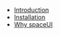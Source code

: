 * [Introduction](<Introduction 4538caf5.md>)
* [Installation](<Installation 2632cb9f.md>)
* [Why spaceUI](<Why spaceUI 629795db.md>)
